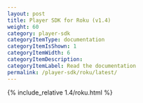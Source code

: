 ```yaml
---
layout: post
title: Player SDK for Roku (v1.4)
weight: 60
category: player-sdk
categoryItemType: documentation
categoryItemIsShown: 1
categoryItemWidth: 6
categoryItemDescription:
categoryItemLabel: Read the documentation
permalink: /player-sdk/roku/latest/
---
```

{% include_relative 1.4/roku.html %}